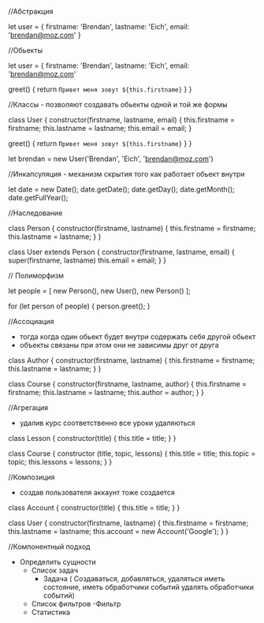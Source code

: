 //Абстракция

let user = {
firstname: 'Brendan',
lastname: 'Eich',
email: 'brendan@moz.com'
}

//Обьекты

let user = {
firstname: 'Brendan',
lastname: 'Eich',
email: 'brendan@moz.com'

greet() {
return `Привет меня зовут ${this.firstname}`
}
}

//Классы - позволяют создавать обьекты одной и той же формы

class User {
constructor(firstname, lastname, email) {
this.firstname = firstname;
this.lastname = lastname;
this.email = email;
}

greet() {
return `Привет меня зовут ${this.firstname}`
}
}

let brendan = new User('Brendan', 'Eich', 'brendan@moz.com')

//Инкапсуляция - механизм скрытия того как работает обьект внутри

let date = new Date();
date.getDate();
date.getDay();
date.getMonth();
date.getFullYear();

//Наследование

class Person {
constructor(firstname, lastname) {
this.firstname = firstname;
this.lastname = lastname;
}
}

class User extends Person {
constructor(firstname, lastname, email) {
super(firstname, lastname)
this.email = email;
}
}

// Полиморфизм

let people = [
new Person(),
new User(),
new Person()
];

for (let person of people) {
person.greet();
}

//Accоциация

- тогда когда один обьект будет внутри содержать себя другой обьект
- объекты связаны при этом они не зависимы друг от друга

class Author {
constructor(firstname, lastname) {
this.firstname = firstname;
this.lastname = lastname;
}
}

class Course {
constructor(firstname, lastname, author) {
this.firstname = firstname;
this.lastname = lastname;
this.author = author;
}
}

//Агрегация

- удалив курс соответственно все уроки удаляються

class Lesson {
constructor(title) {
this.title = title;
}
}

class Course {
constructor (title, topic, lessons) {
this.title = title;
this.topic = topic;
this.lessons = lessons;
}
}

//Композиция

- создав пользователя аккаунт тоже создается

class Account {
constructor(title) {
this.title = title;
}
}

class User {
constructor(firstname, lastname) {
this.firstname = firstname;
this.lastname = lastname;
this.account = new Account('Google');
}
}

//Компонентный подход

- Определить сущности
  - Список задач
    - Задача
      ( Создаваться,
      добавляться,
      удаляться
      иметь состояние,
      иметь обработчики событий
      удалять обработчики событий)
  - Список фильтров
    -Фильтр
  - Статистика
